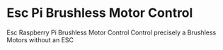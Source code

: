# Esc Pi Brushless Motor Control
Esc Raspberry Pi Brushless Motor Control
Control precisely a Brushless Motors without an ESC
 
